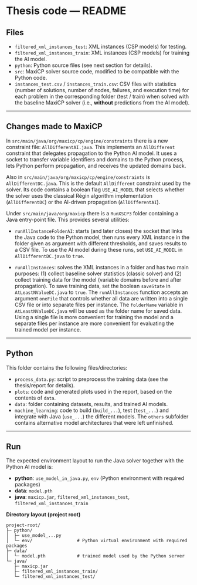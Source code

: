 # Thesis code — README

## Files

* `filtered_xml_instances_test`: XML instances (CSP models) for testing.
* `filtered_xml_instances_train`: XML instances (CSP models) for training the AI model.
* `python`: Python source files (see next section for details).
* `src`: MaxiCP solver source code, modified to be compatible with the Python code.
* `instances_test.csv` / `instances_train.csv`: CSV files with statistics (number of solutions, number of nodes, failures, and execution time) for each problem in the corresponding folder (test / train) when solved with the baseline MaxiCP solver (i.e., **without** predictions from the AI model).

---

## Changes made to MaxiCP

In `src/main/java/org/maxicp/cp/engine/constraints` there is a new constraint file: `AllDifferentAI.java`.
This implements an `AllDifferent` constraint that delegates propagation to the Python AI model. It uses a socket to transfer variable identifiers and domains to the Python process, lets Python perform propagation, and receives the updated domains back.

Also in `src/main/java/org/maxicp/cp/engine/constraints` is `AllDifferentDC.java`. This is the default `AllDifferent` constraint used by the solver. Its code contains a boolean flag `USE_AI_MODEL` that selects whether the solver uses the classical Régin algorithm implementation (`AllDifferentDC`) or the AI-driven propagation (`AllDifferentAI`).

Under `src/main/java/org/maxicp` there is a `RunXSCP3` folder containing a Java entry-point file. This provides several utilities:

* `runAllInstanceFolderAI`: starts (and later closes) the socket that links the Java code to the Python model, then runs every XML instance in the folder given as argument with different thresholds, and saves results to a CSV file. To use the AI model during these runs, set `USE_AI_MODEL` in `AllDifferentDC.java` to `true`.

* `runAllInstances`: solves the XML instances in a folder and has two main purposes: (1) collect baseline solver statistics (classic solver) and (2) collect training data for the model (variable domains before and after propagation). To save training data, set the boolean `saveState` in `AtLeastNValueDC.java` to `true`. The `runAllInstances` function accepts an argument `oneFile` that controls whether all data are written into a single CSV file or into separate files per instance. The `folderName` variable in `AtLeastNValueDC.java` will be used as the folder name for saved data. Using a single file is more convenient for training the model and a separate files per instance are more convenient for evaluating the trained model per instance.

---

## Python

This folder contains the following files/directories:

* `process_data.py`: script to preprocess the training data (see the thesis/report for details).
* `plots`: code and generated plots used in the report, based on the contents of `data`.
* `data`: folder containing datasets, results, and trained AI models.
* `machine_learning`: code to build (`build_...`), test (`test_...`) and integrate with Java (`use_...`) the different models. The `others` subfolder contains alternative model architectures that were left unfinished.

---

## Run

The expected environment layout to run the Java solver together with the Python AI model is:

* **python**: `use_model_in_java.py`, `env` (Python environment with required packages)
* **data**: `model.pth`
* **java**: `maxicp.jar`, `filtered_xml_instances_test`, `filtered_xml_instances_train`

**Directory layout (project root)**

```
project-root/
├─ python/
│  ├─ use_model_...py
│  └─ env/                 # Python virtual environment with required packages
├─ data/
│  └─ model.pth            # trained model used by the Python server
└─ java/
   ├─ maxicp.jar
   ├─ filtered_xml_instances_train/
   └─ filtered_xml_instances_test/
```
